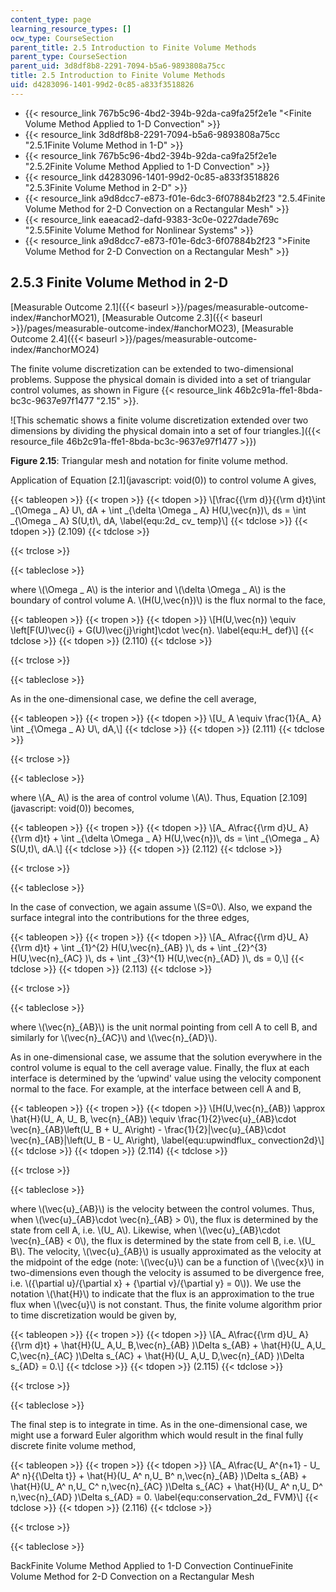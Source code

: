 ```yaml
---
content_type: page
learning_resource_types: []
ocw_type: CourseSection
parent_title: 2.5 Introduction to Finite Volume Methods
parent_type: CourseSection
parent_uid: 3d8df8b8-2291-7094-b5a6-9893808a75cc
title: 2.5 Introduction to Finite Volume Methods
uid: d4283096-1401-99d2-0c85-a833f3518826
---
```


*   {{< resource_link 767b5c96-4bd2-394b-92da-ca9fa25f2e1e "\<Finite Volume Method Applied to 1-D Convection" >}}
*   {{< resource_link 3d8df8b8-2291-7094-b5a6-9893808a75cc "2.5.1Finite Volume Method in 1-D" >}}
*   {{< resource_link 767b5c96-4bd2-394b-92da-ca9fa25f2e1e "2.5.2Finite Volume Method Applied to 1-D Convection" >}}
*   {{< resource_link d4283096-1401-99d2-0c85-a833f3518826 "2.5.3Finite Volume Method in 2-D" >}}
*   {{< resource_link a9d8dcc7-e873-f01e-6dc3-6f07884b2f23 "2.5.4Finite Volume Method for 2-D Convection on a Rectangular Mesh" >}}
*   {{< resource_link eaeacad2-dafd-9383-3c0e-0227dade769c "2.5.5Finite Volume Method for Nonlinear Systems" >}}
*   {{< resource_link a9d8dcc7-e873-f01e-6dc3-6f07884b2f23 "\>Finite Volume Method for 2-D Convection on a Rectangular Mesh" >}}

2.5.3 Finite Volume Method in 2-D
---------------------------------

[Measurable Outcome 2.1]({{< baseurl >}}/pages/measurable-outcome-index/#anchorMO21), [Measurable Outcome 2.3]({{< baseurl >}}/pages/measurable-outcome-index/#anchorMO23), [Measurable Outcome 2.4]({{< baseurl >}}/pages/measurable-outcome-index/#anchorMO24)

The finite volume discretization can be extended to two-dimensional problems. Suppose the physical domain is divided into a set of triangular control volumes, as shown in Figure {{< resource_link 46b2c91a-ffe1-8bda-bc3c-9637e97f1477 "2.15" >}}.

![This schematic shows a finite volume discretization extended over two dimensions by dividing the physical domain into a set of four triangles.]({{< resource_file 46b2c91a-ffe1-8bda-bc3c-9637e97f1477 >}})

**Figure 2.15**: Triangular mesh and notation for finite volume method.

Application of Equation [2.1](javascript: void(0)) to control volume A gives,

{{< tableopen >}}
{{< tropen >}}
{{< tdopen >}}
\\\[\\frac{{\\rm d}}{{\\rm d}t}\\int \_{\\Omega \_ A} U\\, dA + \\int \_{\\delta \\Omega \_ A} H(U,\\vec{n})\\, ds = \\int \_{\\Omega \_ A} S(U,t)\\, dA, \\label{equ:2d\_ cv\_ temp}\\\]
{{< tdclose >}}
{{< tdopen >}}
(2.109)
{{< tdclose >}}

{{< trclose >}}

{{< tableclose >}}

where \\(\\Omega \_ A\\) is the interior and \\(\\delta \\Omega \_ A\\) is the boundary of control volume A. \\(H(U,\\vec{n})\\) is the flux normal to the face,

{{< tableopen >}}
{{< tropen >}}
{{< tdopen >}}
\\\[H(U,\\vec{n}) \\equiv \\left\[F(U)\\vec{i} + G(U)\\vec{j}\\right\]\\cdot \\vec{n}. \\label{equ:H\_ def}\\\]
{{< tdclose >}}
{{< tdopen >}}
(2.110)
{{< tdclose >}}

{{< trclose >}}

{{< tableclose >}}

As in the one-dimensional case, we define the cell average,

{{< tableopen >}}
{{< tropen >}}
{{< tdopen >}}
\\\[U\_ A \\equiv \\frac{1}{A\_ A} \\int \_{\\Omega \_ A} U\\, dA,\\\]
{{< tdclose >}}
{{< tdopen >}}
(2.111)
{{< tdclose >}}

{{< trclose >}}

{{< tableclose >}}

where \\(A\_ A\\) is the area of control volume \\(A\\). Thus, Equation [2.109](javascript: void(0)) becomes,

{{< tableopen >}}
{{< tropen >}}
{{< tdopen >}}
\\\[A\_ A\\frac{{\\rm d}U\_ A}{{\\rm d}t} + \\int \_{\\delta \\Omega \_ A} H(U,\\vec{n})\\, ds = \\int \_{\\Omega \_ A} S(U,t)\\, dA.\\\]
{{< tdclose >}}
{{< tdopen >}}
(2.112)
{{< tdclose >}}

{{< trclose >}}

{{< tableclose >}}

In the case of convection, we again assume \\(S=0\\). Also, we expand the surface integral into the contributions for the three edges,

{{< tableopen >}}
{{< tropen >}}
{{< tdopen >}}
\\\[A\_ A\\frac{{\\rm d}U\_ A}{{\\rm d}t} + \\int \_{1}^{2} H(U,\\vec{n}\_{AB} )\\, ds + \\int \_{2}^{3} H(U,\\vec{n}\_{AC} )\\, ds + \\int \_{3}^{1} H(U,\\vec{n}\_{AD} )\\, ds = 0,\\\]
{{< tdclose >}}
{{< tdopen >}}
(2.113)
{{< tdclose >}}

{{< trclose >}}

{{< tableclose >}}

where \\(\\vec{n}\_{AB}\\) is the unit normal pointing from cell A to cell B, and similarly for \\(\\vec{n}\_{AC}\\) and \\(\\vec{n}\_{AD}\\).

As in one-dimensional case, we assume that the solution everywhere in the control volume is equal to the cell average value. Finally, the flux at each interface is determined by the ‘upwind' value using the velocity component normal to the face. For example, at the interface between cell A and B,

{{< tableopen >}}
{{< tropen >}}
{{< tdopen >}}
\\\[H(U,\\vec{n}\_{AB}) \\approx \\hat{H}(U\_ A, U\_ B, \\vec{n}\_{AB}) \\equiv \\frac{1}{2}\\vec{u}\_{AB}\\cdot \\vec{n}\_{AB}\\left(U\_ B + U\_ A\\right) - \\frac{1}{2}|\\vec{u}\_{AB}\\cdot \\vec{n}\_{AB}|\\left(U\_ B - U\_ A\\right), \\label{equ:upwindflux\_ convection2d}\\\]
{{< tdclose >}}
{{< tdopen >}}
(2.114)
{{< tdclose >}}

{{< trclose >}}

{{< tableclose >}}

where \\(\\vec{u}\_{AB}\\) is the velocity between the control volumes. Thus, when \\(\\vec{u}\_{AB}\\cdot \\vec{n}\_{AB} > 0\\), the flux is determined by the state from cell A, i.e. \\(U\_ A\\). Likewise, when \\(\\vec{u}\_{AB}\\cdot \\vec{n}\_{AB} \< 0\\), the flux is determined by the state from cell B, i.e. \\(U\_ B\\). The velocity, \\(\\vec{u}\_{AB}\\) is usually approximated as the velocity at the midpoint of the edge (note: \\(\\vec{u}\\) can be a function of \\(\\vec{x}\\) in two-dimensions even though the velocity is assumed to be divergence free, i.e. \\({\\partial u}/{\\partial x} + {\\partial v}/{\\partial y} = 0\\)). We use the notation \\(\\hat{H}\\) to indicate that the flux is an approximation to the true flux when \\(\\vec{u}\\) is not constant. Thus, the finite volume algorithm prior to time discretization would be given by,

{{< tableopen >}}
{{< tropen >}}
{{< tdopen >}}
\\\[A\_ A\\frac{{\\rm d}U\_ A}{{\\rm d}t} + \\hat{H}(U\_ A,U\_ B,\\vec{n}\_{AB} )\\Delta s\_{AB} + \\hat{H}(U\_ A,U\_ C,\\vec{n}\_{AC} )\\Delta s\_{AC} + \\hat{H}(U\_ A,U\_ D,\\vec{n}\_{AD} )\\Delta s\_{AD} = 0.\\\]
{{< tdclose >}}
{{< tdopen >}}
(2.115)
{{< tdclose >}}

{{< trclose >}}

{{< tableclose >}}

The final step is to integrate in time. As in the one-dimensional case, we might use a forward Euler algorithm which would result in the final fully discrete finite volume method,

{{< tableopen >}}
{{< tropen >}}
{{< tdopen >}}
\\\[A\_ A\\frac{U\_ A^{n+1} - U\_ A^ n}{{\\Delta t}} + \\hat{H}(U\_ A^ n,U\_ B^ n,\\vec{n}\_{AB} )\\Delta s\_{AB} + \\hat{H}(U\_ A^ n,U\_ C^ n,\\vec{n}\_{AC} )\\Delta s\_{AC} + \\hat{H}(U\_ A^ n,U\_ D^ n,\\vec{n}\_{AD} )\\Delta s\_{AD} = 0. \\label{equ:conservation\_2d\_ FVM}\\\]
{{< tdclose >}}
{{< tdopen >}}
(2.116)
{{< tdclose >}}

{{< trclose >}}

{{< tableclose >}}

BackFinite Volume Method Applied to 1-D Convection ContinueFinite Volume Method for 2-D Convection on a Rectangular Mesh
